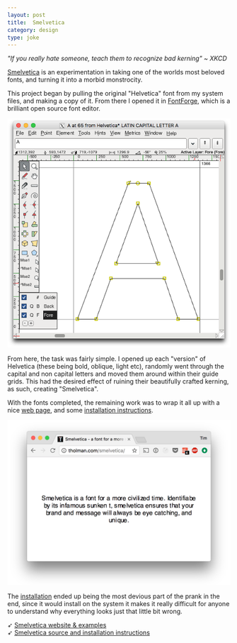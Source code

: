 ```yaml
---
layout: post
title:  Smelvetica
category: design
type: joke
---
```


*"If you really hate someone, teach them to recognize bad kerning" ~ XKCD*

[Smelvetica](http://tholman.com/smelvetica) is an experimentation in taking one of the worlds most beloved fonts, and turning it into a morbid monstrocity.

This project began by pulling the original "Helvetica" font from my system files, and making a copy of it. From there I opened it in [FontForge](https://fontforge.github.io/en-US/), which is a brilliant open source font editor.

![Helvetica opened up for editing in FontForge.](/images/smelvetica-1.png)

From here, the task was fairly simple. I opened up each "version" of Helvetica (these being bold, oblique, light etc), randomly went through the capital and non capital letters and moved them around within their guide grids. This had the desired effect of ruining their beautifully crafted kerning, as such, creating "Smelvetica".

With the fonts completed, the remaining work was to wrap it all up with a nice [web page](http://tholman.com/smelvetica), and some [installation instructions](https://github.com/tholman/smelvetica#how-do-i-install-it).

![The Smelvetica website.](/images/smelvetica-2.png)

The [installation](https://github.com/tholman/smelvetica#how-do-i-install-it) ended up being the most devious part of the prank in the end, since it would install on the system it makes it really difficult for anyone to understand why everything looks just that little bit wrong.

➶ [Smelvetica website & examples](http://tholman.com/smelvetica)<br>
➶ [Smelvetica source and installation instructions](https://github.com/tholman/smelvetica)
